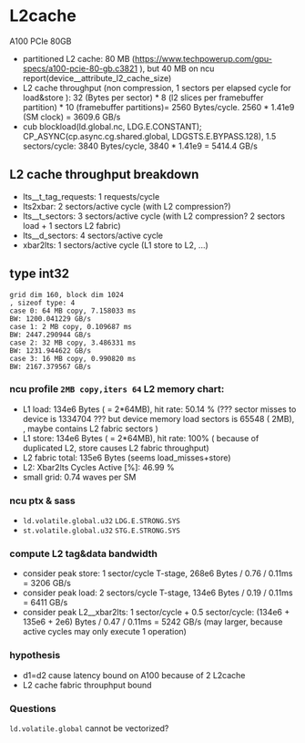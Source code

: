 # L2cache
A100 PCIe 80GB
- partitioned L2 cache: 80 MB (https://www.techpowerup.com/gpu-specs/a100-pcie-80-gb.c3821 ), but 40 MB on ncu report(device__attribute_l2_cache_size)
- L2 cache throughput (non compression, 1 sectors per elapsed cycle for load&store ): 32 (Bytes per sector) * 8 (l2 slices per framebuffer partition) * 10 (framebuffer partitions)= 2560 Bytes/cycle. 2560 * 1.41e9 (SM clock) = 3609.6 GB/s
- cub blockload(ld.global.nc, LDG.E.CONSTANT); CP_ASYNC(cp.async.cg.shared.global, LDGSTS.E.BYPASS.128), 1.5 sectors/cycle: 3840 Bytes/cycle, 3840 * 1.41e9 = 5414.4 GB/s

## L2 cache throughput breakdown
- lts__t_tag_requests: 1 requests/cycle
- lts2xbar: 2 sectors/active cycle (with L2 compression?)
- lts__t_sectors: 3 sectors/active cycle (with L2 compression? 2 sectors load + 1 sectors L2 fabric)
- lts__d_sectors: 4 sectors/active cycle
- xbar2lts: 1 sectors/active cycle (L1 store to L2, ...)


## type int32
```
grid dim 160, block dim 1024
, sizeof type: 4
case 0: 64 MB copy, 7.158033 ms
BW: 1200.041229 GB/s
case 1: 2 MB copy, 0.109687 ms
BW: 2447.290944 GB/s
case 2: 32 MB copy, 3.486331 ms
BW: 1231.944622 GB/s
case 3: 16 MB copy, 0.990820 ms
BW: 2167.379567 GB/s
```

### ncu profile `2MB copy,iters 64` L2 memory chart:
- L1 load: 134e6 Bytes ( = 2*64MB), hit rate: 50.14 % (??? sector misses to device is 1334704 ??? but device memory load sectors is 65548 ( 2MB), , maybe contains L2 fabric sectors )
- L1 store: 134e6 Bytes ( = 2*64MB), hit rate: 100% ( because of duplicated L2, store causes L2 fabric throughput)
- L2 fabric total: 135e6 Bytes (seems load_misses+store)
- L2: Xbar2lts Cycles Active [%]: 46.99 % 
- small grid: 0.74 waves per SM

### ncu ptx & sass
- `ld.volatile.global.u32` `LDG.E.STRONG.SYS`
- `st.volatile.global.u32` `STG.E.STRONG.SYS`

### compute L2 tag&data bandwidth
- consider peak store: 1 sector/cycle T-stage, 268e6 Bytes / 0.76 / 0.11ms = 3206 GB/s
- consider peak load: 2 sectors/cycle T-stage, 134e6 Bytes / 0.19 / 0.11ms = 6411 GB/s
- consider peak L2__xbar2lts: 1 sector/cycle + 0.5 sector/cycle: (134e6 + 135e6 + 2e6) Bytes / 0.47 / 0.11ms = 5242 GB/s (may larger, because active cycles may only execute 1 operation)

### hypothesis
- d1=d2 cause latency bound on A100 because of 2 L2cache
- L2 cache fabric throuphput bound

### Questions
`ld.volatile.global` cannot be vectorized?
